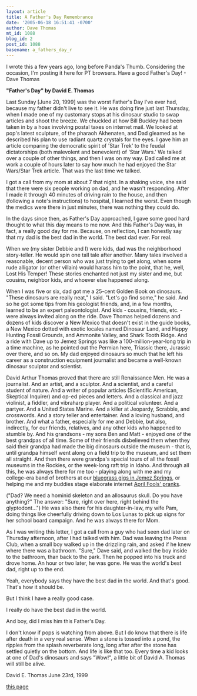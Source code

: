 ```yaml
---
layout: article
title: A Father's Day Remembrance
date: '2005-06-18 16:51:41 -0700'
author: Dave Thomas
mt_id: 1088
blog_id: 2
post_id: 1088
basename: a_fathers_day_r
---
```

I wrote this a few years ago, long before Panda's Thumb.  Considering the occasion, I'm posting it here for PT browsers.  Have a good Father's Day! - Dave Thomas

**"Father's Day" by David E. Thomas**

<img src="http://www.nmsr.org/pops3.jpg" alt="" style="float:left;" /> Last Sunday \[June 20, 1999\] was the worst Father's Day I've ever had, because my father didn't live to see it. He was doing fine just last Thursday, when I made one of my customary stops at his dinosaur studio to swap articles and shoot the breeze. We chuckled at how Bill Buckley had been taken in by a hoax involving postal taxes on internet mail. We looked at pop's latest sculpture, of the pharaoh Akhenaten, and Dad gleamed as he described his plan to use radiant quartz crystals for the eyes. I gave him an article comparing the democratic spirit of 'Star Trek' to the feudal dictatorships (both malevolent and benevolent) of 'Star Wars.' We talked over a couple of other things, and then I was on my way. Dad called me at work a couple of hours later to say how much he had enjoyed the Star Wars/Star Trek article. That was the last time we talked.

I got a call from my mom at about 7 that night. In a shaking voice, she said that there were six people working on dad, and he wasn't responding. After I made it through 40 minutes of driving rain to the house, and then (following a note's instructions) to hospital, I learned the worst. Even though the medics were there in just minutes, there was nothing they could do.

In the days since then, as Father's Day approached, I gave some good hard thought to what this day means to me now. And this Father's Day was, in fact, a really good day for me. Because, on reflection, I can honestly say that my dad is the best dad in the world. The best dad ever. For real.

When we (my sister Debbie and I) were kids, dad was the neighborhood story-teller. He would spin one tall tale after another. Many tales involved a reasonable, decent person who was just trying to get along, when some rude alligator (or other villain) would harass him to the point, that he, well, Lost His Temper! These stories enchanted not just my sister and me, but cousins, neighbor kids, and whoever else happened along.

<img src="http://www.nmsr.org/pops4.jpg" alt="" style="float:left;" />When I was five or six, dad got me a 25-cent Golden Book on dinosaurs. "These dinosaurs are really neat," I said. "Let's go find some," he said. And so he got some tips from his geologist friends, and, in a few months, learned to be an expert paleontologist. And kids - cousins, friends, etc. - were always invited along on the ride. Dave Thomas helped dozens and dozens of kids discover a New Mexico that doesn't exist in the guide books, a New Mexico dotted with exotic locales named Dinosaur Land, and Happy Hunting Fossil Grounds, and Ammonite Valley, and Shark Tooth Ridge. And a ride with Dave up to Jemez Springs was like a 100-million-year-long trip in a time machine, as he pointed out the Permian here, Triassic there, Jurassic over there, and so on. My dad enjoyed dinosaurs so much that he left his career as a construction equipment journalist and became a well-known dinosaur sculptor and scientist.

David Arthur Thomas proved that there are still Renaissance Men. He was a journalist. And an artist, and a sculptor. And a scientist, and a careful student of nature. And a writer of popular articles (Scientific American, Skeptical Inquirer) and op-ed pieces and letters. And a classical and jazz violinist, a fiddler, and vibraharp player. And a political volunteer. And a partyer. And a United States Marine. And a killer at Jeopardy, Scrabble, and crosswords. And a story teller and entertainer. And a loving husband, and brother. And what a father, especially for me and Debbie, but also, indirectly, for our friends, relatives, and any other kids who happened to stumble by. And his grandsons - my sons Ben and Matt - enjoyed one of the best grandpas of all time. Some of their friends disbelieved them when they said their grandpa had made the big dinosaurs outside the museum - that is, until grandpa himself went along on a field trip to the museum, and set them all straight. And then there were grandpa's special tours of all the fossil museums in the Rockies, or the week-long raft trip in Idaho. And through all this, he was always there for me too - playing along with me and my college-era band of brothers at our [bluegrass gigs in Jemez Springs](http://www.thevigilanteband.com/index.htm), or helping me and my buddies stage elaborate internet [April Fools' pranks](http://www.nmsr.org/onyatemn.htm). 

<img src="http://www.nmsr.org/pops2.jpg" alt="" style="float:left;" />("Dad? We need a hominid skeleton and an allosaurus skull. Do you have anything?" The answer: "Sure, right over here, right behind the glyptodont...") He was also there for his daughter-in-law, my wife Pam, doing things like cheerfully driving down to Los Lunas to pick up signs for her school board campaign. And he was always there for Mom.

As I was writing this letter, I got a call from a guy who had seen dad later on Thursday afternoon, after I had talked with him. Dad was leaving the Press Club, when a small boy walked up in the drizzling rain, and asked if he knew where there was a bathroom. "Sure," Dave said, and walked the boy inside to the bathroom, than back to the park. Then he popped into his truck and drove home. An hour or two later, he was gone. He was the world's best dad, right up to the end.

Yeah, everybody says they have the best dad in the world. And that's good. That's how it should be.

But I think I have a really good case.

I really do have the best dad in the world.

And boy, did I miss him this Father's Day.

I don't know if pops is watching from above. But I do know that there is life after death in a very real sense. When a stone is tossed into a pond, the ripples from the splash reverberate long, long after after the stone has settled quietly on the bottom. And life is like that too. Every time a kid looks at one of Dad's dinosaurs and says "Wow!", a little bit of David A. Thomas will still be alive.

David E. Thomas
June 23rd, 1999

[this page](http://www.nmsr.org/acrodino.htm)
